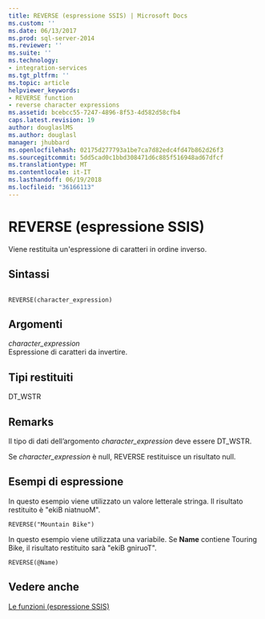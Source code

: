 ```yaml
---
title: REVERSE (espressione SSIS) | Microsoft Docs
ms.custom: ''
ms.date: 06/13/2017
ms.prod: sql-server-2014
ms.reviewer: ''
ms.suite: ''
ms.technology:
- integration-services
ms.tgt_pltfrm: ''
ms.topic: article
helpviewer_keywords:
- REVERSE function
- reverse character expressions
ms.assetid: bcebcc55-7247-4896-8f53-4d582d58cfb4
caps.latest.revision: 19
author: douglaslMS
ms.author: douglasl
manager: jhubbard
ms.openlocfilehash: 02175d277793a1be7ca7d82edc4fd47b862d26f3
ms.sourcegitcommit: 5dd5cad0c1bbd308471d6c885f516948ad67dfcf
ms.translationtype: MT
ms.contentlocale: it-IT
ms.lasthandoff: 06/19/2018
ms.locfileid: "36166113"
---
```

# <a name="reverse-ssis-expression"></a>REVERSE (espressione SSIS)
  Viene restituita un'espressione di caratteri in ordine inverso.  
  
## <a name="syntax"></a>Sintassi  
  
```  
  
REVERSE(character_expression)  
```  
  
## <a name="arguments"></a>Argomenti  
 *character_expression*  
 Espressione di caratteri da invertire.  
  
## <a name="result-types"></a>Tipi restituiti  
 DT_WSTR  
  
## <a name="remarks"></a>Remarks  
 Il tipo di dati dell’argomento *character_expression* deve essere DT_WSTR.  
  
 Se *character_expression* è null, REVERSE restituisce un risultato null.  
  
## <a name="expression-examples"></a>Esempi di espressione  
 In questo esempio viene utilizzato un valore letterale stringa. Il risultato restituito è "ekiB niatnuoM".  
  
```  
REVERSE("Mountain Bike")  
```  
  
 In questo esempio viene utilizzata una variabile. Se **Name** contiene Touring Bike, il risultato restituito sarà "ekiB gniruoT".  
  
```  
REVERSE(@Name)  
```  
  
## <a name="see-also"></a>Vedere anche  
 [Le funzioni &#40;espressione SSIS&#41;](functions-ssis-expression.md)  
  
  